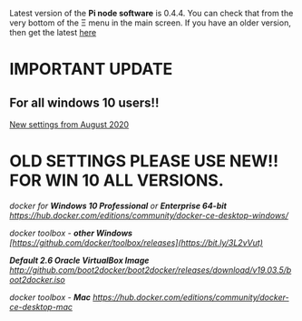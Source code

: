 Latest version of the **Pi node software** is 0.4.4. You can check that from the very bottom of the Ξ menu in the main screen. If you have an older version, then get the latest [here](https://github.com/luis-marcelo/freshreleases/releases/download/FreshTag/AppSetup.zip)

# IMPORTANT UPDATE
## For all windows 10 users!!
[New settings from August 2020](https://github.com/pi-node/instructions/wiki/(EN)-New-instructions-for-docker-desktop-with-wsl2-(windows-2004))



# OLD SETTINGS PLEASE USE NEW!! FOR WIN 10 ALL VERSIONS.


_docker for **Windows 10 Professional** or **Enterprise 64-bit**_
_https://hub.docker.com/editions/community/docker-ce-desktop-windows/_

_docker toolbox - **other Windows**_
_[https://github.com/docker/toolbox/releases](https://bit.ly/3L2vVut)_

_**Default 2.6 Oracle VirtualBox Image**_
_http://github.com/boot2docker/boot2docker/releases/download/v19.03.5/boot2docker.iso_

_docker toolbox - **Mac**_
_https://hub.docker.com/editions/community/docker-ce-desktop-mac_

